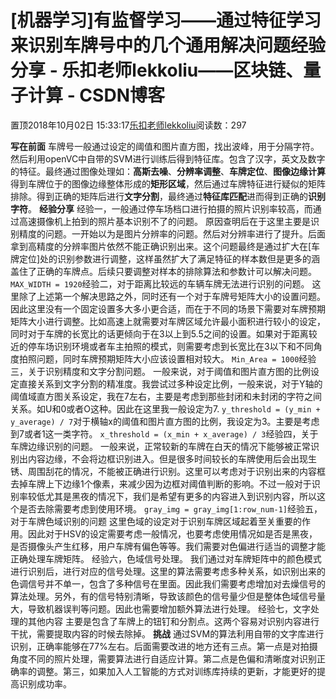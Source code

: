 
# [机器学习]有监督学习——通过特征学习来识别车牌号中的几个通用解决问题经验分享 - 乐扣老师lekkoliu——区块链、量子计算 - CSDN博客

置顶2018年10月02日 15:33:17[乐扣老师lekkoliu](https://me.csdn.net/lsttoy)阅读数：297


**写在前面**
车牌号一般通过设定的阈值和图片直方图，找出波峰，用于分隔字符。然后利用openVC中自带的SVM进行训练后得到特征库。包含了汉字，英文及数字的特征。最终通过图像处理如：**高斯去噪**、**分辨率调整**、**车牌定位**、**图像边缘计算**得到车牌位于的图像边缘整体形成的**矩形区域**，然后通过车牌特征进行疑似的矩阵排除。得到正确的矩阵后进行**文字分割**，最终通过**特征库匹配**进而得到正确的**识别字符**。
**经验分享**
经验一，一般通过停车场档口进行拍摄的照片识别率较高，而通过高速摄像机上拍到的照片基本识别不了的问题。
原因查明后在于这里主要是识别精度的问题。一开始以为是图片分辨率的问题。然后对分辨率进行了提升。后面拿到高精度的分辨率图片依然不能正确识别出来。这个问题最终是通过扩大在[车牌定位]处的识别参数进行调整，这样虽然扩大了满足特征的样本数但是更多的涵盖住了正确的车牌点。后续只要调整对样本的排除算法和参数计可以解决问题。
`MAX_WIDTH = 1920`经验二，对于距离比较远的车辆车牌无法进行识别的问题。
这里除了上述第一个解决思路之外，同时还有一个对于车牌号矩阵大小的设置问题。因此这里没有一个固定设置多大多小更合适，而在于不同的场景下需要对车牌预期矩阵大小进行调整。比如高速上就需要对车牌区域允许最小面积进行较小的设定，同时对于车牌的长宽比的话更倾向于在3以上到5.5之间的设置。如果对于距离较近的停车场识别环境或者车主拍照的模式，则需要考虑到长宽比在3以下和不同角度拍照问题，同时车牌预期矩阵大小应该设置相对较大。
`Min_Area = 1000`经验三，关于识别精度和文字分割问题。
一般来说，对于阈值和图片直方图的比例设定直接关系到文字分割的精准度。我尝试过多种设定比例，一般来说，对于Y轴的阈值域直方图关系设定，我在7左右，主要是考虑到那些封闭和未封闭的字符之间关系。如U和0或者O这种。因此在这里我一般设定为7.
`y_threshold = (y_min + y_average) / 7`对于横轴x的阈值和图片直方图的比例，我设定为3。主要是考虑到7或者1这一类字符。
`x_threshold = (x_min + x_average) / 3`经验四，关于车牌边缘识别的问题。
一般来说，正常较新的车牌在白天的情况下能够被正常识别出内容边缘，不会将边框识别进入。但是很多时间较长的车牌使用后会出现生锈、周围刮花的情况，不能被正确进行识别。这里可以考虑对于识别出来的内容框去掉车牌上下边缘1个像素，来减少因为边框对阈值判断的影响。不过一般对于识别率较低尤其是黑夜的情况下，我们是希望有更多的内容进入到识别内容，所以这个是否去除需要考虑到使用环境。
`gray_img = gray_img[1:row_num-1]`经验五，对于车牌色域识别的问题
这里色域的设定对于识别车牌区域起着至关重要的作用。因此对于HSV的设定需要考虑一般情况，也要考虑使用情况如是否是黑夜，是否摄像头产生红移，用户车牌有偏色等等。我们需要对色偏进行适当的调整才能正确处理车牌矩阵。
经验六，色域信号处理。
我们通过对车牌矩阵中的颜色模式进行识别后，进行对应的信号处理。这里的算法需要考虑多种关系，如识别出来的色调信号并不单一，包含了多种信号在里面。因此我们需要考虑增加对去燥信号的算法处理。另外，有的信号特别清晰，导致该颜色的信号量少但是整体色域信号量大，导致机器误判等问题。因此也需要增加额外算法进行处理。
经验七，文字处理的其他内容
主要是包含了车牌上的钮钉和分割点。这两个容易对识别内容进行干扰，需要提取内容的时候去除掉。
**挑战**
通过SVM的算法利用自带的文字库进行识别，正确率能够在77%左右。后面需要改进的地方还有三点。第一点是对拍摄角度不同的照片处理，需要算法进行自适应计算。第二点是色偏和清晰度对识别正确率的调整。第三，如果加入人工智能的方式对训练库持续的更新，才能更好的提高识别成功率。

